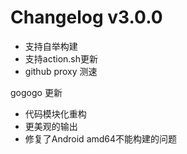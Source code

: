# Changelog v3.0.0
- 支持自举构建
- 支持action.sh更新
- github proxy 测速

gogogo 更新
- 代码模块化重构
- 更美观的输出
- 修复了Android amd64不能构建的问题


